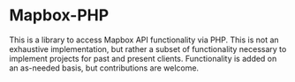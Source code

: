 # Mapbox-PHP

This is a library to access Mapbox API functionality via PHP. This is not an exhaustive implementation, but
rather a subset of functionality necessary to implement projects for past and present clients. Functionality is added
on an as-needed basis, but contributions are welcome.